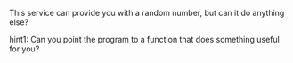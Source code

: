 This service can provide you with a random number, but can it do anything else?

hint1: Can you point the program to a function that does something useful for you?



